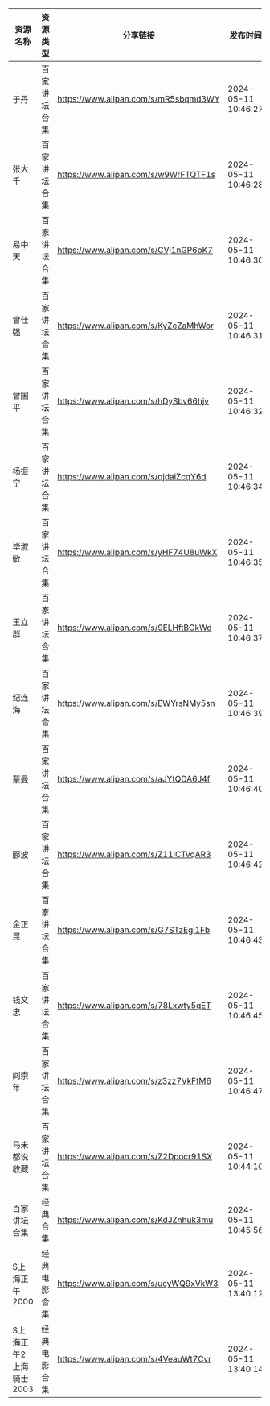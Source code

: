 | 资源名称           | 资源类型   | 分享链接                                 | 发布时间                |
| -------------- | ------ | ------------------------------------ | ------------------- |
| 于丹             | 百家讲坛合集 | https://www.alipan.com/s/mR5sbqmd3WY | 2024-05-11 10:46:27 |
| 张大千            | 百家讲坛合集 | https://www.alipan.com/s/w9WrFTQTF1s | 2024-05-11 10:46:28 |
| 易中天            | 百家讲坛合集 | https://www.alipan.com/s/CVj1nGP6oK7 | 2024-05-11 10:46:30 |
| 曾仕强            | 百家讲坛合集 | https://www.alipan.com/s/KyZeZaMhWor | 2024-05-11 10:46:31 |
| 曾国平            | 百家讲坛合集 | https://www.alipan.com/s/hDySbv66hjv | 2024-05-11 10:46:32 |
| 杨振宁            | 百家讲坛合集 | https://www.alipan.com/s/qjdaiZcqY6d | 2024-05-11 10:46:34 |
| 毕淑敏            | 百家讲坛合集 | https://www.alipan.com/s/yHF74U8uWkX | 2024-05-11 10:46:35 |
| 王立群            | 百家讲坛合集 | https://www.alipan.com/s/9ELHftBGkWd | 2024-05-11 10:46:37 |
| 纪连海            | 百家讲坛合集 | https://www.alipan.com/s/EWYrsNMy5sn | 2024-05-11 10:46:39 |
| 蒙曼             | 百家讲坛合集 | https://www.alipan.com/s/aJYtQDA6J4f | 2024-05-11 10:46:40 |
| 郦波             | 百家讲坛合集 | https://www.alipan.com/s/Z11iCTvqAR3 | 2024-05-11 10:46:42 |
| 金正昆            | 百家讲坛合集 | https://www.alipan.com/s/G7STzEgi1Fb | 2024-05-11 10:46:43 |
| 钱文忠            | 百家讲坛合集 | https://www.alipan.com/s/78Lxwty5qET | 2024-05-11 10:46:45 |
| 阎崇年            | 百家讲坛合集 | https://www.alipan.com/s/z3zz7VkFtM6 | 2024-05-11 10:46:47 |
| 马未都说收藏         | 百家讲坛合集 | https://www.alipan.com/s/Z2Dpocr91SX | 2024-05-11 10:44:10 |
| 百家讲坛合集         | 经典合集   | https://www.alipan.com/s/KdJZnhuk3mu | 2024-05-11 10:45:56 |
| S上海正午2000      | 经典电影合集 | https://www.alipan.com/s/ucyWQ9xVkW3 | 2024-05-11 13:40:12 |
| S上海正午2上海骑士2003 | 经典电影合集 | https://www.alipan.com/s/4VeauWt7Cvr | 2024-05-11 13:40:14 |
